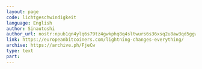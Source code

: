 ```yaml
---
layout: page
code: lichtgeschwindigkeit
language: English
author: Sinautoshi
author_url: nostr:npub1qn4ylq6s79tz4gwkphq8q4sltwurs6s36xsq2u8aw3qd5ggwzufsw3s3yz
link: https://europeanbitcoiners.com/lightning-changes-everything/
archive: https://archive.ph/FjeCw
type: text
part: 
---
```

